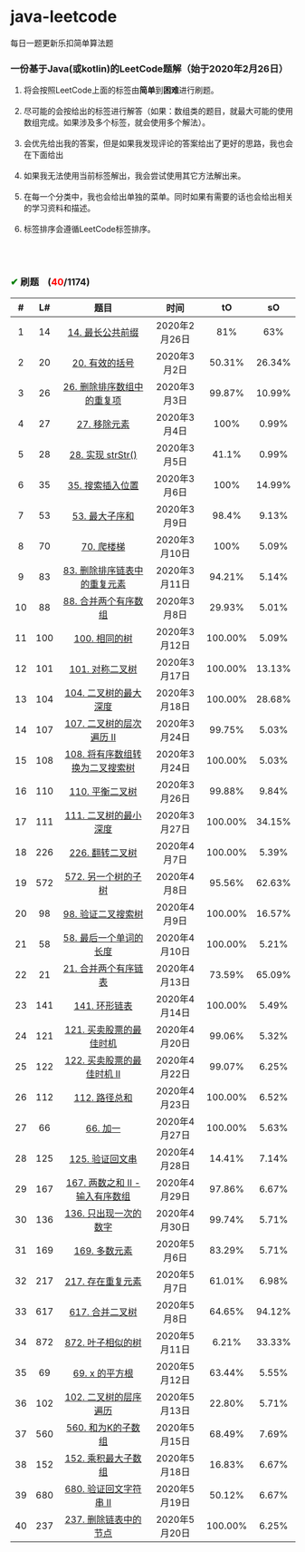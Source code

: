 # java-leetcode
每日一题更新乐扣简单算法题

### 一份基于Java(或kotlin)的LeetCode题解（始于2020年2月26日）
1. 将会按照LeetCode上面的标签由**简单**到**困难**进行刷题。<br/><br/>
2. 尽可能的会按给出的标签进行解答（如果：数组类的题目，就最大可能的使用数组完成。如果涉及多个标签，就会使用多个解法）。<br/><br/>
3. 会优先给出我的答案，但是如果我发现评论的答案给出了更好的思路，我也会在下面给出<br/><br/>
4. 如果我无法使用当前标签解出，我会尝试使用其它方法解出来。<br/><br/>
5. 在每一个分类中，我也会给出单独的菜单。同时如果有需要的话也会给出相关的学习资料和描述。<br/><br/>
6. 标签排序会遵循LeetCode标签排序。<br/><br/>


<br/>

### <font color="green">✔</font> 刷题&nbsp;&nbsp;&nbsp;&nbsp;(<font color="red">40</font>/1174)

\# | L# | 题目 | 时间 | tO | sO
 :-: | :-: | :-: |:-: |:-: |:-:
1 | 14|<a href="https://github.com/zjxuzhj/java-leetcode/blob/master/src/LongestCommonPrefix.java"> 14. 最长公共前缀</a> | 2020年2月26日 | 81% | 63%
2 | 20|<a href="https://github.com/zjxuzhj/java-leetcode/blob/master/src/ValidParentheses.java"> 20. 有效的括号</a> | 2020年3月2日 | 50.31% | 26.34%
3 | 26|<a href="https://github.com/zjxuzhj/java-leetcode/blob/master/src/RemoveDuplicates.java"> 26. 删除排序数组中的重复项</a> | 2020年3月3日 | 99.87% | 10.99%
4 | 27|<a href="https://github.com/zjxuzhj/java-leetcode/blob/master/src/RemoveElement.java"> 27. 移除元素</a> | 2020年3月4日 | 100% | 0.99%
5 | 28|<a href="https://github.com/zjxuzhj/java-leetcode/blob/master/src/ImplementStrstr.java"> 28. 实现 strStr()</a> | 2020年3月5日 | 41.1% | 0.99%
6 | 35|<a href="https://github.com/zjxuzhj/java-leetcode/blob/master/src/SearchInsertPosition.java"> 35. 搜索插入位置</a> | 2020年3月6日 | 100% | 14.99%
7 | 53|<a href="https://github.com/zjxuzhj/java-leetcode/blob/master/src/MaximumSubarray.java"> 53. 最大子序和</a> | 2020年3月9日 | 98.4% | 9.13%
8 | 70|<a href="https://github.com/zjxuzhj/java-leetcode/blob/master/src/ClimbingStairs.java"> 70. 爬楼梯</a> | 2020年3月10日 | 100% | 5.09%
9 | 83|<a href="https://github.com/zjxuzhj/java-leetcode/blob/master/src/list/RemoveDuplicatesFromSortedList.java"> 83. 删除排序链表中的重复元素</a> | 2020年3月11日 | 94.21% | 5.14%
10 | 88|<a href="https://github.com/zjxuzhj/java-leetcode/blob/master/src/MergeSortedArray.java"> 88. 合并两个有序数组</a> | 2020年3月8日 | 29.93% | 5.01%
11 | 100|<a href="https://github.com/zjxuzhj/java-leetcode/blob/master/src/tree/SameTree.java"> 100. 相同的树</a> | 2020年3月12日 | 100.00% | 5.09%
12 | 101|<a href="https://github.com/zjxuzhj/java-leetcode/blob/master/src/tree/SymmetricTree.java"> 101. 对称二叉树</a> | 2020年3月17日 | 100.00% | 13.13%
13 | 104|<a href="https://github.com/zjxuzhj/java-leetcode/blob/master/src/tree/MaximumDepthOfBinaryTree.java"> 104. 二叉树的最大深度</a> | 2020年3月18日 | 100.00% | 28.68%
14 | 107|<a href="https://github.com/zjxuzhj/java-leetcode/blob/master/src/tree/BinaryTreeLevelOrderTraversalIi.java"> 107. 二叉树的层次遍历 II</a> | 2020年3月24日 | 99.75% | 5.03%
15 | 108|<a href="https://github.com/zjxuzhj/java-leetcode/blob/master/src/tree/ConvertSortedArrayToBinarySearchTree.java"> 108. 将有序数组转换为二叉搜索树</a> | 2020年3月24日 | 100.00% | 5.03%
16 | 110|<a href="https://github.com/zjxuzhj/java-leetcode/blob/master/src/tree/BalancedBinaryTree.java"> 110. 平衡二叉树</a> | 2020年3月26日 | 99.88% | 9.84%
17 | 111|<a href="https://github.com/zjxuzhj/java-leetcode/blob/master/src/tree/MinimumDepthOfBinaryTree.java"> 111. 二叉树的最小深度</a> | 2020年3月27日 | 100.00% | 34.15%
18 | 226|<a href="https://github.com/zjxuzhj/java-leetcode/blob/master/src/tree/InvertBinaryTree.java"> 226. 翻转二叉树</a> | 2020年4月7日 | 100.00% | 5.39%
19 | 572|<a href="https://github.com/zjxuzhj/java-leetcode/blob/master/src/tree/SubtreeOfAnotherTree.java"> 572. 另一个树的子树</a> | 2020年4月8日 | 95.56% | 62.63%
20 | 98|<a href="https://github.com/zjxuzhj/java-leetcode/blob/master/src/tree/ValidateBinarySearchTree.java"> 98. 验证二叉搜索树</a> | 2020年4月9日 | 100.00% | 16.57%
21 | 58|<a href="https://github.com/zjxuzhj/java-leetcode/blob/master/src/LengthOfLastWord.java"> 58. 最后一个单词的长度</a> | 2020年4月10日 | 100.00% | 5.21%
22 | 21|<a href="https://github.com/zjxuzhj/java-leetcode/blob/master/src/list/MergeTwoSortedLists.java"> 21. 合并两个有序链表</a> | 2020年4月13日 | 73.59% | 65.09%
23 | 141|<a href="https://github.com/zjxuzhj/java-leetcode/blob/master/src/list/LinkedListCycle.java"> 141. 环形链表</a> | 2020年4月14日 | 100.00% | 5.49%
24 | 121|<a href="https://github.com/zjxuzhj/java-leetcode/blob/master/src/BestTimeToBuyAndSellStock.java"> 121. 买卖股票的最佳时机</a> | 2020年4月20日 | 99.06% | 5.32%
25 | 122|<a href="https://github.com/zjxuzhj/java-leetcode/blob/master/src/BestTimeToBuyAndSellStockII.java"> 122. 买卖股票的最佳时机 II</a> | 2020年4月22日 | 99.07% | 6.25%
26 | 112|<a href="https://github.com/zjxuzhj/java-leetcode/blob/master/src/tree/PathSum.java"> 112. 路径总和</a> | 2020年4月23日 | 100.00% | 6.52%
27 | 66|<a href="https://github.com/zjxuzhj/java-leetcode/blob/master/src/PlusOne.java"> 66. 加一</a> | 2020年4月27日 | 100.00% | 5.63%
28 | 125|<a href="https://github.com/zjxuzhj/java-leetcode/blob/master/src/ValidPalindrome.java"> 125. 验证回文串</a> | 2020年4月28日 | 14.41% | 7.14%
29 | 167|<a href="https://github.com/zjxuzhj/java-leetcode/blob/master/src/TwoSumIiInputArrayIsSorted.java"> 167. 两数之和 II - 输入有序数组</a> | 2020年4月29日 | 97.86% | 6.67%
30 | 136|<a href="https://github.com/zjxuzhj/java-leetcode/blob/master/src/SingleNumber.java"> 136. 只出现一次的数字</a> | 2020年4月30日 | 99.74% | 5.71%
31 | 169|<a href="https://github.com/zjxuzhj/java-leetcode/blob/master/src/MajorityElement.java"> 169. 多数元素</a> | 2020年5月6日 | 83.29% | 5.71%
32 | 217|<a href="https://github.com/zjxuzhj/java-leetcode/blob/master/src/ContainsDuplicate.java"> 217. 存在重复元素</a> | 2020年5月7日 | 61.01% | 6.98%
33 | 617|<a href="https://github.com/zjxuzhj/java-leetcode/blob/master/src/tree/MergeTwoBinaryTrees.java"> 617. 合并二叉树</a> | 2020年5月8日 | 64.65% | 94.12%
34 | 872|<a href="https://github.com/zjxuzhj/java-leetcode/blob/master/src/tree/LeafSimilarTrees.java"> 872. 叶子相似的树</a> | 2020年5月11日 | 6.21% | 33.33%
35 | 69|<a href="https://github.com/zjxuzhj/java-leetcode/blob/master/src/Sqrtx.java"> 69. x 的平方根</a> | 2020年5月12日 | 63.44% | 5.55%
36 | 102|<a href="https://github.com/zjxuzhj/java-leetcode/blob/master/src/tree/BinaryTreeLevelOrderTraversal.java"> 102. 二叉树的层序遍历</a> | 2020年5月13日 | 22.80% | 5.71%
37 | 560|<a href="https://github.com/zjxuzhj/java-leetcode/blob/master/src/SubarraySumEqualsK.java"> 560. 和为K的子数组</a> | 2020年5月15日 | 68.49% | 7.69%
38 | 152|<a href="https://github.com/zjxuzhj/java-leetcode/blob/master/src/MaximumProductSubarray.java"> 152. 乘积最大子数组</a> | 2020年5月18日 | 16.83% | 6.67%
39 | 680|<a href="https://github.com/zjxuzhj/java-leetcode/blob/master/src/ValidPalindromeIi.java"> 680. 验证回文字符串 Ⅱ</a> | 2020年5月19日 | 50.12% | 6.67%
40 | 237|<a href="https://github.com/zjxuzhj/java-leetcode/blob/master/src/list/DeleteNodeInALinkedList.java"> 237. 删除链表中的节点</a> | 2020年5月20日 | 100.00% | 6.25%
